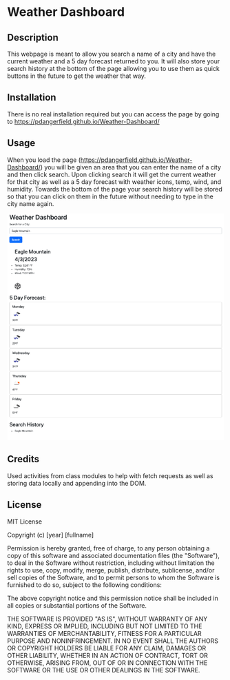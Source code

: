 # Weather Dashboard


## Description

This webpage is meant to allow you search a name of a city and have the current weather and a 5 day forecast returned to you. It will also store your search history at the bottom of the page allowing you to use them as quick buttons in the future to get the weather that way.

## Installation

There is no real installation required but you can access the page by going to https://pdangerfield.github.io/Weather-Dashboard/

## Usage

When you load the page (https://pdangerfield.github.io/Weather-Dashboard/) you will be given an area that you can enter the name of a city and then click search. Upon clicking search it will get the current weather for that city as well as a 5 day forecast with weather icons, temp, wind, and humidity. Towards the bottom of the page your search history will be stored so that you can click on them in the future without needing to type in the city name again.

<img src="assets/Weather Dashboard.png" alt="weather dashboard with 5 day forecast">


## Credits

Used activities from class modules to help with fetch requests as well as storing data locally and appending into the DOM.


## License

MIT License

Copyright (c) [year] [fullname]

Permission is hereby granted, free of charge, to any person obtaining a copy
of this software and associated documentation files (the "Software"), to deal
in the Software without restriction, including without limitation the rights
to use, copy, modify, merge, publish, distribute, sublicense, and/or sell
copies of the Software, and to permit persons to whom the Software is
furnished to do so, subject to the following conditions:

The above copyright notice and this permission notice shall be included in all
copies or substantial portions of the Software.

THE SOFTWARE IS PROVIDED "AS IS", WITHOUT WARRANTY OF ANY KIND, EXPRESS OR
IMPLIED, INCLUDING BUT NOT LIMITED TO THE WARRANTIES OF MERCHANTABILITY,
FITNESS FOR A PARTICULAR PURPOSE AND NONINFRINGEMENT. IN NO EVENT SHALL THE
AUTHORS OR COPYRIGHT HOLDERS BE LIABLE FOR ANY CLAIM, DAMAGES OR OTHER
LIABILITY, WHETHER IN AN ACTION OF CONTRACT, TORT OR OTHERWISE, ARISING FROM,
OUT OF OR IN CONNECTION WITH THE SOFTWARE OR THE USE OR OTHER DEALINGS IN THE
SOFTWARE.